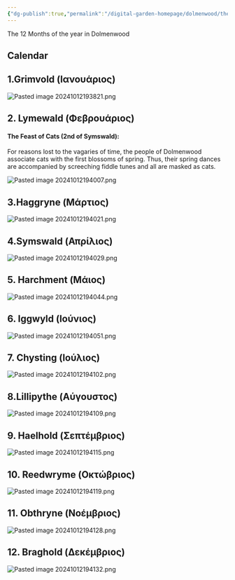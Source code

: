 ```yaml
---
{"dg-publish":true,"permalink":"/digital-garden-homepage/dolmenwood/the-dolmenwood/calendar/"}
---
```


The 12 Months of the year in Dolmenwood


## Calendar

## 1.Grimvold (Ιανουάριος)
![Pasted image 20241012193821.png](/img/user/Digital%20Garden%20Homepage/Dolmenwood/Images-PDFs/Pasted%20image%2020241012193821.png)
## 2. Lymewald (Φεβρουάριος)

#### The Feast of Cats (2nd of Symswald): 
For reasons lost to the vagaries of time, the people of Dolmenwood associate cats with the first blossoms of spring. Thus, their spring dances are accompanied by screeching fiddle tunes and all are masked as cats.

![Pasted image 20241012194007.png](/img/user/Digital%20Garden%20Homepage/Dolmenwood/Images-PDFs/Pasted%20image%2020241012194007.png)
## 3.Haggryne (Μάρτιος)
![Pasted image 20241012194021.png](/img/user/Digital%20Garden%20Homepage/Dolmenwood/Images-PDFs/Pasted%20image%2020241012194021.png)
## 4.Symswald (Απρίλιος)
![Pasted image 20241012194029.png](/img/user/Digital%20Garden%20Homepage/Dolmenwood/Images-PDFs/Pasted%20image%2020241012194029.png)
## 5. Harchment (Μάιος)
![Pasted image 20241012194044.png](/img/user/Digital%20Garden%20Homepage/Dolmenwood/Images-PDFs/Pasted%20image%2020241012194044.png)

## 6. Iggwyld (Ιούνιος)
![Pasted image 20241012194051.png](/img/user/Digital%20Garden%20Homepage/Dolmenwood/Images-PDFs/Pasted%20image%2020241012194051.png)
## 7. Chysting (Ιούλιος)
![Pasted image 20241012194102.png](/img/user/Digital%20Garden%20Homepage/Dolmenwood/Images-PDFs/Pasted%20image%2020241012194102.png)
## 8.Lillipythe (Αύγουστος)
![Pasted image 20241012194109.png](/img/user/Digital%20Garden%20Homepage/Dolmenwood/Images-PDFs/Pasted%20image%2020241012194109.png) 
## 9. Haelhold (Σεπτέμβριος)
![Pasted image 20241012194115.png](/img/user/Digital%20Garden%20Homepage/Dolmenwood/Images-PDFs/Pasted%20image%2020241012194115.png)
## 10. Reedwryme (Οκτώβριος)
![Pasted image 20241012194119.png](/img/user/Digital%20Garden%20Homepage/Dolmenwood/Images-PDFs/Pasted%20image%2020241012194119.png)
## 11. Obthryne (Νοέμβριος)
![Pasted image 20241012194128.png](/img/user/Digital%20Garden%20Homepage/Dolmenwood/Images-PDFs/Pasted%20image%2020241012194128.png)
## 12. Braghold (Δεκέμβριος)
![Pasted image 20241012194132.png](/img/user/Digital%20Garden%20Homepage/Dolmenwood/Images-PDFs/Pasted%20image%2020241012194132.png)
